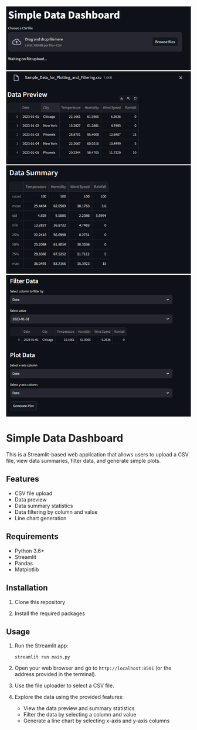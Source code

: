 ![Drag & Drop](https://github.com/dimipash/Python_projects/blob/main/web_app/screenshots/Screenshot1.png)
![Data Preview](https://github.com/dimipash/Python_projects/blob/main/web_app/screenshots/Screenshot2.png)
![Data Summary](https://github.com/dimipash/Python_projects/blob/main/web_app/screenshots/Screenshot3.png)
![Filter & Plot Data](https://github.com/dimipash/Python_projects/blob/main/web_app/screenshots/Screenshot4.png)

# Simple Data Dashboard

This is a Streamlit-based web application that allows users to upload a CSV file, view data summaries, filter data, and generate simple plots.

## Features

- CSV file upload
- Data preview
- Data summary statistics
- Data filtering by column and value
- Line chart generation

## Requirements

- Python 3.6+
- Streamlit
- Pandas
- Matplotlib

## Installation

1. Clone this repository

2. Install the required packages

## Usage

1. Run the Streamlit app:

   ```
   streamlit run main.py
   ```

2. Open your web browser and go to `http://localhost:8501` (or the address provided in the terminal).

3. Use the file uploader to select a CSV file.

4. Explore the data using the provided features:
   - View the data preview and summary statistics
   - Filter the data by selecting a column and value
   - Generate a line chart by selecting x-axis and y-axis columns
